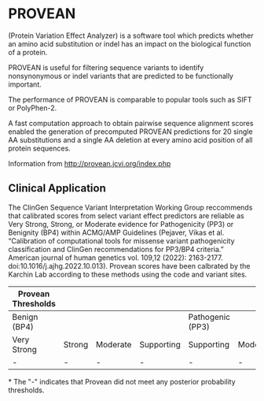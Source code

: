 # PROVEAN 

(Protein Variation Effect Analyzer) is a software tool which predicts whether an amino acid substitution or indel has an impact on the biological function of a protein.

PROVEAN is useful for filtering sequence variants to identify nonsynonymous or indel variants that are predicted to be functionally important.

The performance of PROVEAN is comparable to popular tools such as SIFT or PolyPhen-2.

A fast computation approach to obtain pairwise sequence alignment scores enabled the generation of precomputed PROVEAN predictions for 20 single AA substitutions and a single AA deletion at every amino acid position of all protein sequences.

Information from http://provean.jcvi.org/index.php


## Clinical Application

 The ClinGen Sequence Variant Interpretation Working Group reccommends that calibrated scores from select variant effect predictors are reliable as Very Strong, Strong, or Moderate evidence for Pathogenicity (PP3) or Benignity (BP4) within ACMG/AMP Guidelines (Pejaver, Vikas et al. “Calibration of computational tools for missense variant pathogenicity classification and ClinGen recommendations for PP3/BP4 criteria.” American journal of human genetics vol. 109,12 (2022): 2163-2177. doi:10.1016/j.ajhg.2022.10.013). Provean scores have been calbrated by the Karchin Lab according to these methods using the code and variant sites.

 | Provean Thresholds |        |          |            |                  |          |        |             |
 |--------------------|--------|----------|------------|------------------|----------|--------|-------------|
 | Benign (BP4)       |        |          |            | Pathogenic (PP3) |          |        |             |
 | Very Strong        | Strong | Moderate | Supporting | Supporting       | Moderate | Strong | Very Strong |
 | -                  | -      | -        | -          | -                | -        | -      | -           |


 \* The "-" indicates that Provean did not meet any posterior probability thresholds.
